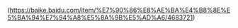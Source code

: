 (https://baike.baidu.com/item/%E7%90%86%E8%AE%BA%E4%B8%8E%E5%BA%94%E7%94%A8%E5%8A%9B%E5%AD%A6/4683721)